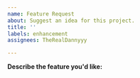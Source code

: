```yaml
---
name: Feature Request
about: Suggest an idea for this project.
title: ''
labels: enhancement
assignees: TheRealDannyyy

---
```


**Describe the feature you'd like:**
